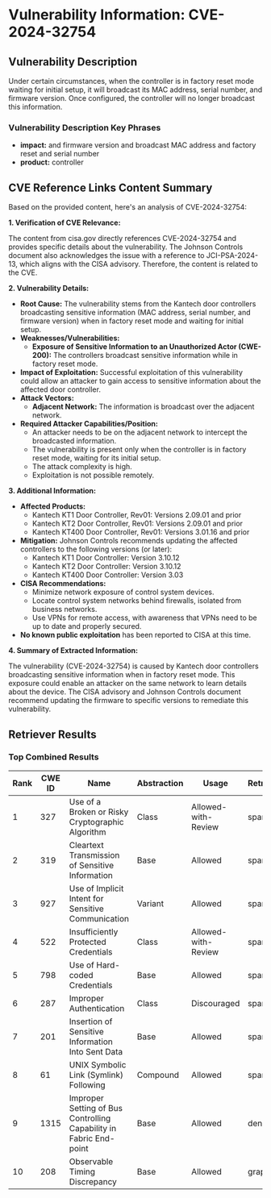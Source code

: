 # Vulnerability Information: CVE-2024-32754

## Vulnerability Description
Under certain circumstances, when the controller is in factory reset mode waiting for initial setup, it will broadcast its MAC address, serial number, and firmware version. Once configured, the controller will no longer broadcast this information.

### Vulnerability Description Key Phrases
- **impact:** and firmware version and broadcast MAC address and factory reset and serial number
- **product:** controller

## CVE Reference Links Content Summary
Based on the provided content, here's an analysis of CVE-2024-32754:

**1. Verification of CVE Relevance:**

The content from cisa.gov directly references CVE-2024-32754 and provides specific details about the vulnerability. The Johnson Controls document also acknowledges the issue with a reference to JCI-PSA-2024-13, which aligns with the CISA advisory. Therefore, the content is related to the CVE.

**2. Vulnerability Details:**

*   **Root Cause:** The vulnerability stems from the Kantech door controllers broadcasting sensitive information (MAC address, serial number, and firmware version) when in factory reset mode and waiting for initial setup.
*   **Weaknesses/Vulnerabilities:**
    *   **Exposure of Sensitive Information to an Unauthorized Actor (CWE-200):** The controllers broadcast sensitive information while in factory reset mode.
*   **Impact of Exploitation:** Successful exploitation of this vulnerability could allow an attacker to gain access to sensitive information about the affected door controller.
*   **Attack Vectors:**
    *   **Adjacent Network:** The information is broadcast over the adjacent network.
*  **Required Attacker Capabilities/Position:**
    *  An attacker needs to be on the adjacent network to intercept the broadcasted information.
    *  The vulnerability is present only when the controller is in factory reset mode, waiting for its initial setup.
    *   The attack complexity is high.
    *   Exploitation is not possible remotely.

**3. Additional Information:**

*   **Affected Products:**
    *   Kantech KT1 Door Controller, Rev01: Versions 2.09.01 and prior
    *   Kantech KT2 Door Controller, Rev01: Versions 2.09.01 and prior
    *   Kantech KT400 Door Controller, Rev01: Versions 3.01.16 and prior
*   **Mitigation:** Johnson Controls recommends updating the affected controllers to the following versions (or later):
    *   Kantech KT1 Door Controller: Version 3.10.12
    *   Kantech KT2 Door Controller: Version 3.10.12
    *   Kantech KT400 Door Controller: Version 3.03
*   **CISA Recommendations:**
    *   Minimize network exposure of control system devices.
    *   Locate control system networks behind firewalls, isolated from business networks.
    *   Use VPNs for remote access, with awareness that VPNs need to be up to date and properly secured.
*   **No known public exploitation** has been reported to CISA at this time.

**4. Summary of Extracted Information:**

The vulnerability (CVE-2024-32754) is caused by Kantech door controllers broadcasting sensitive information when in factory reset mode. This exposure could enable an attacker on the same network to learn details about the device. The CISA advisory and Johnson Controls document recommend updating the firmware to specific versions to remediate this vulnerability.

## Retriever Results

### Top Combined Results

| Rank | CWE ID | Name | Abstraction | Usage  | Retrievers | Individual Scores |
|------|--------|------|-------------|-------|------------|-------------------|
| 1 | 327 | Use of a Broken or Risky Cryptographic Algorithm | Class | Allowed-with-Review | sparse | 0.058 |
| 2 | 319 | Cleartext Transmission of Sensitive Information | Base | Allowed | sparse | 0.057 |
| 3 | 927 | Use of Implicit Intent for Sensitive Communication | Variant | Allowed | sparse | 0.057 |
| 4 | 522 | Insufficiently Protected Credentials | Class | Allowed-with-Review | sparse | 0.056 |
| 5 | 798 | Use of Hard-coded Credentials | Base | Allowed | sparse | 0.055 |
| 6 | 287 | Improper Authentication | Class | Discouraged | sparse | 0.055 |
| 7 | 201 | Insertion of Sensitive Information Into Sent Data | Base | Allowed | sparse | 0.055 |
| 8 | 61 | UNIX Symbolic Link (Symlink) Following | Compound | Allowed | sparse | 0.055 |
| 9 | 1315 | Improper Setting of Bus Controlling Capability in Fabric End-point | Base | Allowed | dense | 0.391 |
| 10 | 208 | Observable Timing Discrepancy | Base | Allowed | graph | 0.002 |

